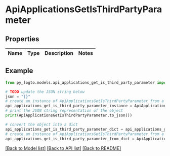# ApiApplicationsGetIsThirdPartyParameter


## Properties

Name | Type | Description | Notes
------------ | ------------- | ------------- | -------------

## Example

```python
from py_logto.models.api_applications_get_is_third_party_parameter import ApiApplicationsGetIsThirdPartyParameter

# TODO update the JSON string below
json = "{}"
# create an instance of ApiApplicationsGetIsThirdPartyParameter from a JSON string
api_applications_get_is_third_party_parameter_instance = ApiApplicationsGetIsThirdPartyParameter.from_json(json)
# print the JSON string representation of the object
print(ApiApplicationsGetIsThirdPartyParameter.to_json())

# convert the object into a dict
api_applications_get_is_third_party_parameter_dict = api_applications_get_is_third_party_parameter_instance.to_dict()
# create an instance of ApiApplicationsGetIsThirdPartyParameter from a dict
api_applications_get_is_third_party_parameter_from_dict = ApiApplicationsGetIsThirdPartyParameter.from_dict(api_applications_get_is_third_party_parameter_dict)
```
[[Back to Model list]](../README.md#documentation-for-models) [[Back to API list]](../README.md#documentation-for-api-endpoints) [[Back to README]](../README.md)


